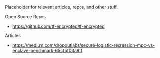 Placeholder for relevant articles, repos, and other stuff.

Open Source Repos

- https://github.com/tf-encrypted/tf-encrypted

Articles

- https://medium.com/dropoutlabs/secure-logistic-regression-mpc-vs-enclave-benchmark-65cf5f03a81f 
